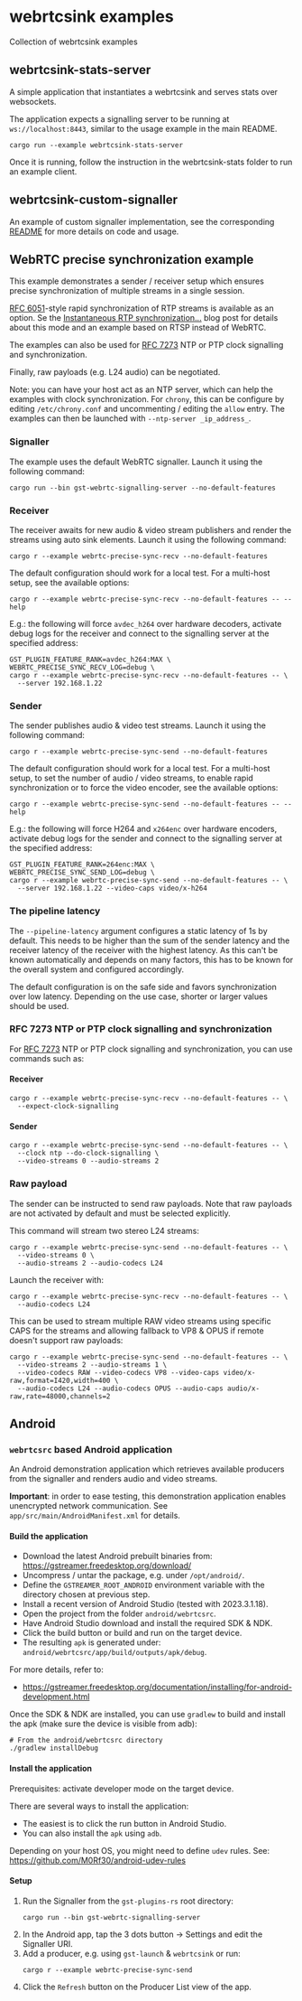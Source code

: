 # webrtcsink examples

Collection of webrtcsink examples

## webrtcsink-stats-server

A simple application that instantiates a webrtcsink and serves stats
over websockets.

The application expects a signalling server to be running at `ws://localhost:8443`,
similar to the usage example in the main README.

``` shell
cargo run --example webrtcsink-stats-server
```

Once it is running, follow the instruction in the webrtcsink-stats folder to
run an example client.

## webrtcsink-custom-signaller

An example of custom signaller implementation, see the corresponding
[README](webrtcsink-custom-signaller/README.md) for more details on code and usage. 

## WebRTC precise synchronization example

This example demonstrates a sender / receiver setup which ensures precise
synchronization of multiple streams in a single session.

[RFC 6051]-style rapid synchronization of RTP streams is available as an option.
Se the [Instantaneous RTP synchronization...] blog post for details about this
mode and an example based on RTSP instead of WebRTC.

The examples can also be used for [RFC 7273] NTP or PTP clock signalling and
synchronization.

Finally, raw payloads (e.g. L24 audio) can be negotiated.

Note: you can have your host act as an NTP server, which can help the examples
with clock synchronization. For `chrony`, this can be configure by editing
`/etc/chrony.conf` and uncommenting / editing the `allow` entry. The examples
can then be launched with `--ntp-server _ip_address_`.

[RFC 6051]: https://datatracker.ietf.org/doc/html/rfc6051
[RFC 7273]: https://datatracker.ietf.org/doc/html/rfc7273
[Instantaneous RTP synchronization...]: https://coaxion.net/blog/2022/05/instantaneous-rtp-synchronization-retrieval-of-absolute-sender-clock-times-with-gstreamer/

### Signaller

The example uses the default WebRTC signaller. Launch it using the following
command:

```shell
cargo run --bin gst-webrtc-signalling-server --no-default-features
```

### Receiver

The receiver awaits for new audio & video stream publishers and render the
streams using auto sink elements. Launch it using the following command:

```shell
cargo r --example webrtc-precise-sync-recv --no-default-features
```

The default configuration should work for a local test. For a multi-host setup,
see the available options:

```shell
cargo r --example webrtc-precise-sync-recv --no-default-features -- --help
```

E.g.: the following will force `avdec_h264` over hardware decoders, activate
debug logs for the receiver and connect to the signalling server at the
specified address:

```shell
GST_PLUGIN_FEATURE_RANK=avdec_h264:MAX \
WEBRTC_PRECISE_SYNC_RECV_LOG=debug \
cargo r --example webrtc-precise-sync-recv --no-default-features -- \
  --server 192.168.1.22
```

### Sender

The sender publishes audio & video test streams. Launch it using the following
command:

```shell
cargo r --example webrtc-precise-sync-send --no-default-features
```

The default configuration should work for a local test. For a multi-host setup,
to set the number of audio / video streams, to enable rapid synchronization or
to force the video encoder, see the available options:

```shell
cargo r --example webrtc-precise-sync-send --no-default-features -- --help
```

E.g.: the following will force H264 and `x264enc` over hardware encoders,
activate debug logs for the sender and connect to the signalling server at the
specified address:

```shell
GST_PLUGIN_FEATURE_RANK=264enc:MAX \
WEBRTC_PRECISE_SYNC_SEND_LOG=debug \
cargo r --example webrtc-precise-sync-send --no-default-features -- \
  --server 192.168.1.22 --video-caps video/x-h264
```

### The pipeline latency

The `--pipeline-latency` argument configures a static latency of 1s by default.
This needs to be higher than the sum of the sender latency and the receiver
latency of the receiver with the highest latency. As this can't be known
automatically and depends on many factors, this has to be known for the overall
system and configured accordingly.

The default configuration is on the safe side and favors synchronization over
low latency. Depending on the use case, shorter or larger values should be used.

### RFC 7273 NTP or PTP clock signalling and synchronization

For [RFC 7273] NTP or PTP clock signalling and synchronization, you can use
commands such as:

#### Receiver

```shell
cargo r --example webrtc-precise-sync-recv --no-default-features -- \
  --expect-clock-signalling
```

#### Sender

```shell
cargo r --example webrtc-precise-sync-send --no-default-features -- \
  --clock ntp --do-clock-signalling \
  --video-streams 0 --audio-streams 2
```

### Raw payload

The sender can be instructed to send raw payloads. Note that raw payloads
are not activated by default and must be selected explicitly.

This command will stream two stereo L24 streams:

```shell
cargo r --example webrtc-precise-sync-send --no-default-features -- \
  --video-streams 0 \
  --audio-streams 2 --audio-codecs L24
```

Launch the receiver with:

```shell
cargo r --example webrtc-precise-sync-recv --no-default-features -- \
  --audio-codecs L24
```

This can be used to stream multiple RAW video streams using specific CAPS for
the streams and allowing fallback to VP8 & OPUS if remote doesn't support raw
payloads:

```shell
cargo r --example webrtc-precise-sync-send --no-default-features -- \
  --video-streams 2 --audio-streams 1 \
  --video-codecs RAW --video-codecs VP8 --video-caps video/x-raw,format=I420,width=400 \
  --audio-codecs L24 --audio-codecs OPUS --audio-caps audio/x-raw,rate=48000,channels=2
```

## Android

### `webrtcsrc` based Android application

An Android demonstration application which retrieves available producers from
the signaller and renders audio and video streams.

**Important**: in order to ease testing, this demonstration application enables
unencrypted network communication. See `app/src/main/AndroidManifest.xml` for
details.

#### Build the application

* Download the latest Android prebuilt binaries from:
  https://gstreamer.freedesktop.org/download/
* Uncompress / untar the package, e.g. under `/opt/android/`.
* Define the `GSTREAMER_ROOT_ANDROID` environment variable with the
  directory chosen at previous step.
* Install a recent version of Android Studio (tested with 2023.3.1.18).
* Open the project from the folder `android/webrtcsrc`.
* Have Android Studio download and install the required SDK & NDK.
* Click the build button or build and run on the target device.
* The resulting `apk` is generated under:
  `android/webrtcsrc/app/build/outputs/apk/debug`.

For more details, refer to:
* https://gstreamer.freedesktop.org/documentation/installing/for-android-development.html

Once the SDK & NDK are installed, you can use `gradlew` to build and install
the apk (make sure the device is visible from adb):

```shell
# From the android/webrtcsrc directory
./gradlew installDebug
```

#### Install the application

Prerequisites: activate developer mode on the target device.

There are several ways to install the application:

* The easiest is to click the run button in Android Studio.
* You can also install the `apk` using `adb`.

Depending on your host OS, you might need to define `udev` rules. See:
https://github.com/M0Rf30/android-udev-rules

#### Setup

1. Run the Signaller from the `gst-plugins-rs` root directory:
   ```shell
   cargo run --bin gst-webrtc-signalling-server
   ```
2. In the Android app, tap the 3 dots button -> Settings and edit the Signaller
   URI.
3. Add a producer, e.g. using `gst-launch` & `webrtcsink` or run:
   ```shell
   cargo r --example webrtc-precise-sync-send
   ```
4. Click the `Refresh` button on the Producer List view of the app.
